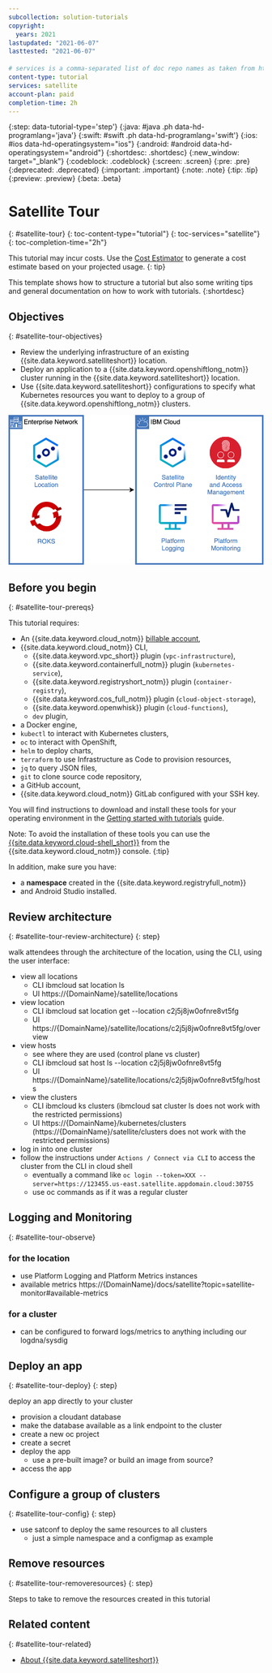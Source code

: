 ```yaml
---
subcollection: solution-tutorials
copyright:
  years: 2021
lastupdated: "2021-06-07"
lasttested: "2021-06-07"

# services is a comma-separated list of doc repo names as taken from https://github.ibm.com/cloud-docs/
content-type: tutorial
services: satellite
account-plan: paid
completion-time: 2h
---
```


{:step: data-tutorial-type='step'}
{:java: #java .ph data-hd-programlang='java'}
{:swift: #swift .ph data-hd-programlang='swift'}
{:ios: #ios data-hd-operatingsystem="ios"}
{:android: #android data-hd-operatingsystem="android"}
{:shortdesc: .shortdesc}
{:new_window: target="_blank"}
{:codeblock: .codeblock}
{:screen: .screen}
{:pre: .pre}
{:deprecated: .deprecated}
{:important: .important}
{:note: .note}
{:tip: .tip}
{:preview: .preview}
{:beta: .beta}

# Satellite Tour
{: #satellite-tour}
{: toc-content-type="tutorial"}
{: toc-services="satellite"}
{: toc-completion-time="2h"}

<!--##istutorial#-->
This tutorial may incur costs. Use the [Cost Estimator](https://{DomainName}/estimator/review) to generate a cost estimate based on your projected usage.
{: tip}
<!--#/istutorial#-->

This template shows how to structure a tutorial but also some writing tips and general documentation on how to work with tutorials.
{:shortdesc}

## Objectives
{: #satellite-tour-objectives}

* Review the underlying infrastructure of an existing {{site.data.keyword.satelliteshort}} location.
* Deploy an application to a {{site.data.keyword.openshiftlong_notm}} cluster running in the {{site.data.keyword.satelliteshort}} location.
* Use {{site.data.keyword.satelliteshort}} configurations to specify what Kubernetes resources you want to deploy to a group of {{site.data.keyword.openshiftlong_notm}} clusters.

![Architecture](./images/solution-satellite-tour-hidden/architecture.png)

<!-- 1. The user does this
2. Then that
3. Create a .drawio file in diagrams/ directory with the same name as the tutorial.md only tutorial.drawio with a separate tab for each diagram -->

## Before you begin
{: #satellite-tour-prereqs}

This tutorial requires:
* An {{site.data.keyword.cloud_notm}} [billable account](https://{DomainName}/docs/account?topic=account-accounts),
* {{site.data.keyword.cloud_notm}} CLI,
   * {{site.data.keyword.vpc_short}} plugin (`vpc-infrastructure`),
   * {{site.data.keyword.containerfull_notm}} plugin (`kubernetes-service`),
   * {{site.data.keyword.registryshort_notm}} plugin (`container-registry`),
   * {{site.data.keyword.cos_full_notm}} plugin (`cloud-object-storage`),
   * {{site.data.keyword.openwhisk}} plugin (`cloud-functions`),
   * `dev` plugin,
* a Docker engine,
* `kubectl` to interact with Kubernetes clusters,
* `oc` to interact with OpenShift,
* `helm` to deploy charts,
* `terraform` to use Infrastructure as Code to provision resources,
* `jq` to query JSON files,
* `git` to clone source code repository,
* a GitHub account,
* {{site.data.keyword.cloud_notm}} GitLab configured with your SSH key.

<!--##istutorial#-->
You will find instructions to download and install these tools for your operating environment in the [Getting started with tutorials](https://{DomainName}/docs/solution-tutorials?topic=solution-tutorials-tutorials) guide.

Note: To avoid the installation of these tools you can use the [{{site.data.keyword.cloud-shell_short}}](https://{DomainName}/shell) from the {{site.data.keyword.cloud_notm}} console.
{:tip}
<!--#/istutorial#-->

In addition, make sure you have:
- a **namespace** created in the {{site.data.keyword.registryfull_notm}}
- and Android Studio installed.

<!--##isworkshop#-->
<!--
## Start a new {{site.data.keyword.cloud-shell_notm}}
{: #satellite-tour-shell}
{: step}
1. From the {{site.data.keyword.cloud_notm}} console in your browser, select the account where you have been invited.
1. Click the button in the upper right corner to create a new [{{site.data.keyword.cloud-shell_short}}](https://{DomainName}/shell).

-->
<!--#/isworkshop#-->

## Review architecture
{: #satellite-tour-review-architecture}
{: step}

walk attendees through the architecture of the location, using the CLI, using the user interface:

* view all locations
  * CLI ibmcloud sat location ls
  * UI https://{DomainName}/satellite/locations
* view location
  * CLI ibmcloud sat location get --location c2j5j8jw0ofnre8vt5fg
  * UI https://{DomainName}/satellite/locations/c2j5j8jw0ofnre8vt5fg/overview
* view hosts
  * see where they are used (control plane vs cluster)
  * CLI ibmcloud sat host ls --location c2j5j8jw0ofnre8vt5fg
  * UI https://{DomainName}/satellite/locations/c2j5j8jw0ofnre8vt5fg/hosts
* view the clusters
  * CLI ibmcloud ks clusters (ibmcloud sat cluster ls does not work with the restricted permissions)
  * UI https://{DomainName}/kubernetes/clusters (https://{DomainName}/satellite/clusters does not work with the restricted permissions)
* log in into one cluster
* follow the instructions under `Actions / Connect via CLI` to access the cluster from the CLI in cloud shell
  * eventually a command like `oc login --token=XXX --server=https://123455.us-east.satellite.appdomain.cloud:30755`
  * use oc commands as if it was a regular cluster

## Logging and Monitoring
{: #satellite-tour-observe}

### for the location

* use Platform Logging and Platform Metrics instances
* available metrics https://{DomainName}/docs/satellite?topic=satellite-monitor#available-metrics

### for a cluster

* can be configured to forward logs/metrics to anything including our logdna/sysdig

## Deploy an app
{: #satellite-tour-deploy}
{: step}

deploy an app directly to your cluster
* provision a cloudant database
* make the database available as a link endpoint to the cluster
* create a new oc project
* create a secret
* deploy the app
  * use a pre-built image? or build an image from source?
* access the app

## Configure a group of clusters
{: #satellite-tour-config}
{: step}

* use satconf to deploy the same resources to all clusters
  * just a simple namespace and a configmap as example

## Remove resources
{: #satellite-tour-removeresources}
{: step}

Steps to take to remove the resources created in this tutorial

## Related content
{: #satellite-tour-related}

* [About {{site.data.keyword.satelliteshort}}](https://{DomainName}/docs/satellite?topic=satellite-about)
